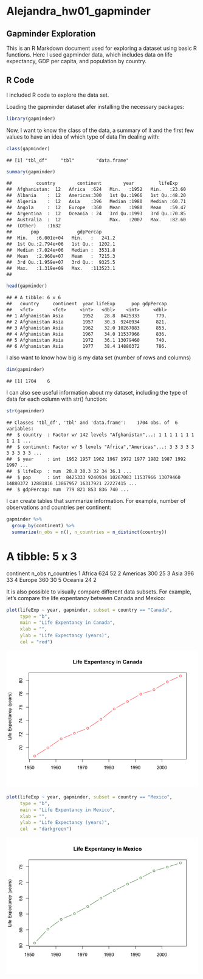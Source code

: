 Alejandra\_hw01\_gapminder
================

## Gapminder Exploration

This is an R Markdown document used for exploring a dataset using basic
R functions. Here I used gapminder data, which includes data on life
expectancy, GDP per capita, and population by country.

## R Code

I included R code to explore the data set.

Loading the gapminder dataset afer installing the necessary packages:

``` r
library(gapminder)
```

Now, I want to know the class of the data, a summary of it and the first
few values to have an idea of which type of data I’m dealing with:

``` r
class(gapminder)
```

    ## [1] "tbl_df"     "tbl"        "data.frame"

``` r
summary(gapminder)
```

    ##         country        continent        year         lifeExp     
    ##  Afghanistan:  12   Africa  :624   Min.   :1952   Min.   :23.60  
    ##  Albania    :  12   Americas:300   1st Qu.:1966   1st Qu.:48.20  
    ##  Algeria    :  12   Asia    :396   Median :1980   Median :60.71  
    ##  Angola     :  12   Europe  :360   Mean   :1980   Mean   :59.47  
    ##  Argentina  :  12   Oceania : 24   3rd Qu.:1993   3rd Qu.:70.85  
    ##  Australia  :  12                  Max.   :2007   Max.   :82.60  
    ##  (Other)    :1632                                                
    ##       pop              gdpPercap       
    ##  Min.   :6.001e+04   Min.   :   241.2  
    ##  1st Qu.:2.794e+06   1st Qu.:  1202.1  
    ##  Median :7.024e+06   Median :  3531.8  
    ##  Mean   :2.960e+07   Mean   :  7215.3  
    ##  3rd Qu.:1.959e+07   3rd Qu.:  9325.5  
    ##  Max.   :1.319e+09   Max.   :113523.1  
    ## 

``` r
head(gapminder)
```

    ## # A tibble: 6 x 6
    ##   country     continent  year lifeExp      pop gdpPercap
    ##   <fct>       <fct>     <int>   <dbl>    <int>     <dbl>
    ## 1 Afghanistan Asia       1952    28.8  8425333      779.
    ## 2 Afghanistan Asia       1957    30.3  9240934      821.
    ## 3 Afghanistan Asia       1962    32.0 10267083      853.
    ## 4 Afghanistan Asia       1967    34.0 11537966      836.
    ## 5 Afghanistan Asia       1972    36.1 13079460      740.
    ## 6 Afghanistan Asia       1977    38.4 14880372      786.

I also want to know how big is my data set (number of rows and columns)

``` r
dim(gapminder)
```

    ## [1] 1704    6

I can also see useful information about my dataset, including the type
of data for each column with str()
    function:

``` r
str(gapminder)
```

    ## Classes 'tbl_df', 'tbl' and 'data.frame':    1704 obs. of  6 variables:
    ##  $ country  : Factor w/ 142 levels "Afghanistan",..: 1 1 1 1 1 1 1 1 1 1 ...
    ##  $ continent: Factor w/ 5 levels "Africa","Americas",..: 3 3 3 3 3 3 3 3 3 3 ...
    ##  $ year     : int  1952 1957 1962 1967 1972 1977 1982 1987 1992 1997 ...
    ##  $ lifeExp  : num  28.8 30.3 32 34 36.1 ...
    ##  $ pop      : int  8425333 9240934 10267083 11537966 13079460 14880372 12881816 13867957 16317921 22227415 ...
    ##  $ gdpPercap: num  779 821 853 836 740 ...

I can create tables that summarize information. For example, number of
observations and countries per continent:

``` r
gapminder %>%
  group_by(continent) %>%
  summarize(n_obs = n(), n_countries = n_distinct(country))
```

# A tibble: 5 x 3

continent n\_obs n\_countries <fct> <int> <int> 1 Africa 624 52 2
Americas 300 25 3 Asia 396 33 4 Europe 360 30 5 Oceania 24 2

It is also possible to visually compare different data subsets. For
example, let’s compare the life expentancy between Canada and Mexico:

``` r
plot(lifeExp ~ year, gapminder, subset = country == "Canada", 
     type = "b", 
     main = "Life Expentancy in Canada", 
     xlab = "", 
     ylab = "Life Expectancy (years)",
     col = "red")
```

![](hw01_gapminder_files/figure-gfm/unnamed-chunk-9-1.png)<!-- -->

``` r
plot(lifeExp ~ year, gapminder, subset = country == "Mexico", 
     type = "b", 
     main = "Life Expentancy in Mexico", 
     xlab = "", 
     ylab = "Life Expectancy (years)",
     col  = "darkgreen")
```

![](hw01_gapminder_files/figure-gfm/unnamed-chunk-10-1.png)<!-- -->
